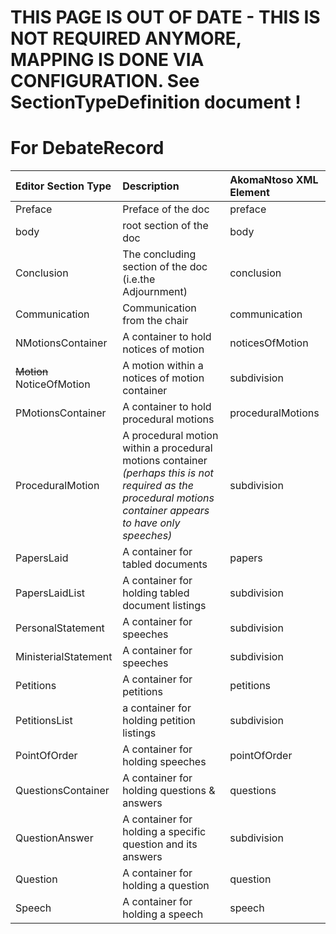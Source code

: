 # **THIS PAGE IS OUT OF DATE - THIS IS NOT REQUIRED ANYMORE, MAPPING IS DONE VIA CONFIGURATION. See SectionTypeDefinition document !** #

# For DebateRecord #

| **Editor Section Type** | **Description** | **AkomaNtoso XML Element** |
|:------------------------|:----------------|:---------------------------|
|Preface|Preface of the doc | preface|
|body| root section of the doc | body|
|Conclusion| The concluding section of the doc (i.e.the Adjournment) |conclusion|
|Communication| Communication from the chair  |communication|
|NMotionsContainer| A container to hold notices of motion | noticesOfMotion |
|~~Motion~~ NoticeOfMotion| A motion within a notices of motion container | subdivision|
|PMotionsContainer| A container to hold procedural motions | proceduralMotions |
|ProceduralMotion| A procedural motion within a procedural motions container _(perhaps this is not required as the procedural motions container appears to have only speeches)_ | subdivision|
|PapersLaid | A container for tabled documents | papers |
|PapersLaidList | A container for holding tabled document listings | subdivision|
|PersonalStatement| A container for speeches | subdivision|
|MinisterialStatement| A container for speeches| subdivision|
|Petitions | A container for petitions | petitions|
|PetitionsList | a container for holding petition listings |subdivision |
|PointOfOrder | A container for holding speeches | pointOfOrder |
|QuestionsContainer | A container for holding questions & answers | questions |
|QuestionAnswer | A container for holding a specific question and its answers | subdivision |
|Question | A container for holding a question  | question |
|Speech | A container for holding a speech  | speech |


